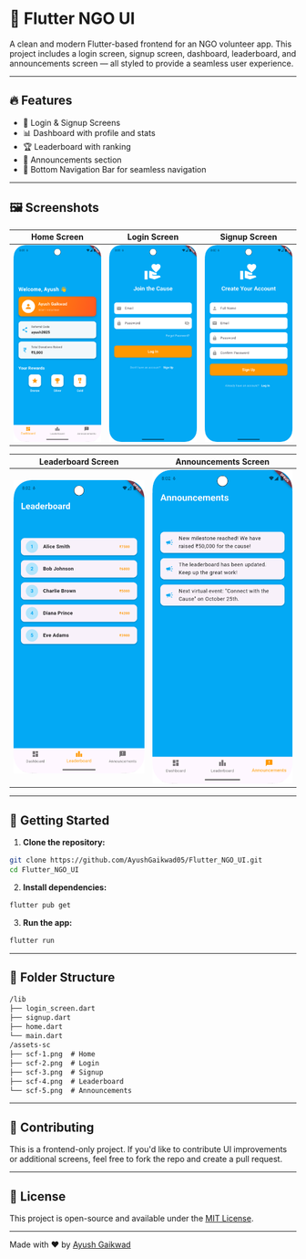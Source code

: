 # 📱 Flutter NGO UI

A clean and modern Flutter-based frontend for an NGO volunteer app. This project includes a login screen, signup screen, dashboard, leaderboard, and announcements screen — all styled to provide a seamless user experience.

---

## 🔥 Features

* 🔐 Login & Signup Screens
* 📊 Dashboard with profile and stats
* 🏆 Leaderboard with ranking
* 📢 Announcements section
* 🧭 Bottom Navigation Bar for seamless navigation

---

## 🖼️ Screenshots

| Home Screen                                                                             | Login Screen                                                                             | Signup Screen                                                                             |
| --------------------------------------------------------------------------------------- | ---------------------------------------------------------------------------------------- | ----------------------------------------------------------------------------------------- |
| ![Home](https://github.com/AyushGaikwad05/Flutter_NGO_UI/blob/main/assets-sc/scf-1.png) | ![Login](https://github.com/AyushGaikwad05/Flutter_NGO_UI/blob/main/assets-sc/scf-2.png) | ![Signup](https://github.com/AyushGaikwad05/Flutter_NGO_UI/blob/main/assets-sc/scf-3.png) |

| Leaderboard Screen                                                                             | Announcements Screen                                                                             |
| ---------------------------------------------------------------------------------------------- | ------------------------------------------------------------------------------------------------ |
| ![Leaderboard](https://github.com/AyushGaikwad05/Flutter_NGO_UI/blob/main/assets-sc/scf-4.png) | ![Announcements](https://github.com/AyushGaikwad05/Flutter_NGO_UI/blob/main/assets-sc/scf-5.png) |

---

## 🚀 Getting Started

1. **Clone the repository:**

```bash
git clone https://github.com/AyushGaikwad05/Flutter_NGO_UI.git
cd Flutter_NGO_UI
```

2. **Install dependencies:**

```bash
flutter pub get
```

3. **Run the app:**

```bash
flutter run
```

---

## 📁 Folder Structure

```
/lib
├── login_screen.dart
├── signup.dart
├── home.dart
└── main.dart
/assets-sc
├── scf-1.png  # Home
├── scf-2.png  # Login
├── scf-3.png  # Signup
├── scf-4.png  # Leaderboard
└── scf-5.png  # Announcements
```

---

## 🙌 Contributing

This is a frontend-only project. If you'd like to contribute UI improvements or additional screens, feel free to fork the repo and create a pull request.

---

## 📃 License

This project is open-source and available under the [MIT License](LICENSE).

---

Made with ❤️ by [Ayush Gaikwad](https://github.com/AyushGaikwad05)

